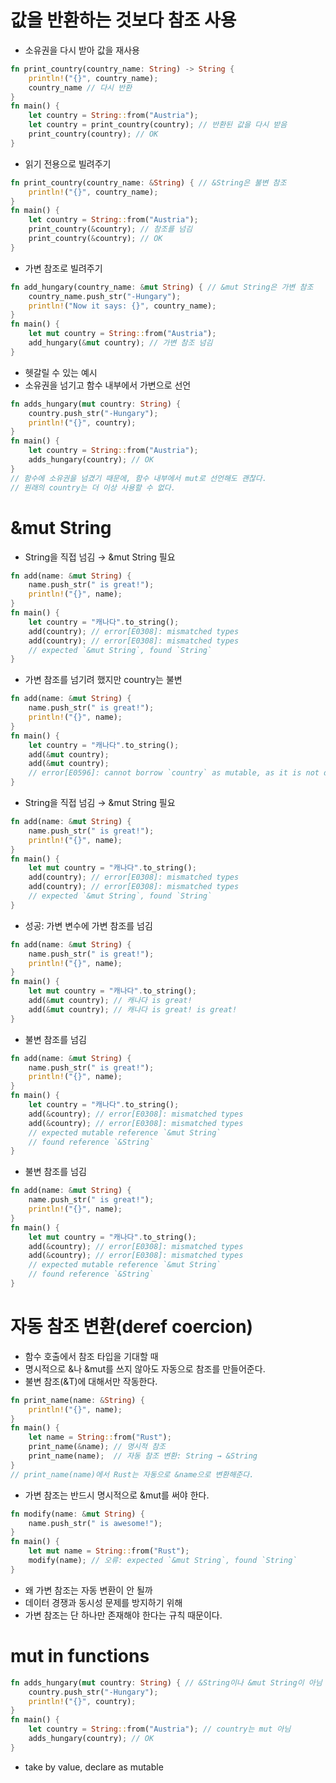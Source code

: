 # 값을 반환하는 것보다 참조 사용
- 소유권을 다시 받아 값을 재사용
```rust
fn print_country(country_name: String) -> String {
    println!("{}", country_name);
    country_name // 다시 반환
}
fn main() {
    let country = String::from("Austria");
    let country = print_country(country); // 반환된 값을 다시 받음
    print_country(country); // OK
}
```
- 읽기 전용으로 빌려주기
```rust
fn print_country(country_name: &String) { // &String은 불변 참조
    println!("{}", country_name);
}
fn main() {
    let country = String::from("Austria");
    print_country(&country); // 참조를 넘김
    print_country(&country); // OK
}
```
- 가변 참조로 빌려주기
```rust
fn add_hungary(country_name: &mut String) { // &mut String은 가변 참조
    country_name.push_str("-Hungary");
    println!("Now it says: {}", country_name);
}
fn main() {
    let mut country = String::from("Austria");
    add_hungary(&mut country); // 가변 참조 넘김
}
```
- 헷갈릴 수 있는 예시
- 소유권을 넘기고 함수 내부에서 가변으로 선언
```rust
fn adds_hungary(mut country: String) {
    country.push_str("-Hungary");
    println!("{}", country);
}
fn main() {
    let country = String::from("Austria");
    adds_hungary(country); // OK
}
// 함수에 소유권을 넘겼기 때문에, 함수 내부에서 mut로 선언해도 괜찮다.
// 원래의 country는 더 이상 사용할 수 없다.
```
# &mut String
- String을 직접 넘김 → &mut String 필요
```rust
fn add(name: &mut String) {
    name.push_str(" is great!");
    println!("{}", name);
}
fn main() {
    let country = "캐나다".to_string();
    add(country); // error[E0308]: mismatched types
    add(country); // error[E0308]: mismatched types
    // expected `&mut String`, found `String`
}
```
- 가변 참조를 넘기려 했지만 country는 불변
```rust
fn add(name: &mut String) {
    name.push_str(" is great!");
    println!("{}", name);
}
fn main() {
    let country = "캐나다".to_string();
    add(&mut country);
    add(&mut country);
    // error[E0596]: cannot borrow `country` as mutable, as it is not declared as mutable
}
```
- String을 직접 넘김 → &mut String 필요
```rust
fn add(name: &mut String) {
    name.push_str(" is great!");
    println!("{}", name);
}
fn main() {
    let mut country = "캐나다".to_string();
    add(country); // error[E0308]: mismatched types
    add(country); // error[E0308]: mismatched types
    // expected `&mut String`, found `String`
}
```
- 성공: 가변 변수에 가변 참조를 넘김
```rust
fn add(name: &mut String) {
    name.push_str(" is great!");
    println!("{}", name);
}
fn main() {
    let mut country = "캐나다".to_string();
    add(&mut country); // 캐나다 is great!
    add(&mut country); // 캐나다 is great! is great!
}
```
- 불변 참조를 넘김
```rust
fn add(name: &mut String) {
    name.push_str(" is great!");
    println!("{}", name);
}
fn main() {
    let country = "캐나다".to_string();
    add(&country); // error[E0308]: mismatched types
    add(&country); // error[E0308]: mismatched types
    // expected mutable reference `&mut String`
    // found reference `&String`
}
```
- 불변 참조를 넘김
```rust
fn add(name: &mut String) {
    name.push_str(" is great!");
    println!("{}", name);
}
fn main() {
    let mut country = "캐나다".to_string();
    add(&country); // error[E0308]: mismatched types
    add(&country); // error[E0308]: mismatched types
    // expected mutable reference `&mut String`
    // found reference `&String`
}
```
# 자동 참조 변환(deref coercion)
- 함수 호출에서 참조 타입을 기대할 때
- 명시적으로 &나 &mut를 쓰지 않아도 자동으로 참조를 만들어준다.
- 불변 참조(&T)에 대해서만 작동한다.
```rust
fn print_name(name: &String) {
    println!("{}", name);
}
fn main() {
    let name = String::from("Rust");
    print_name(&name); // 명시적 참조
    print_name(name);  // 자동 참조 변환: String → &String
}
// print_name(name)에서 Rust는 자동으로 &name으로 변환해준다.
```
- 가변 참조는 반드시 명시적으로 &mut를 써야 한다.
```rust
fn modify(name: &mut String) {
    name.push_str(" is awesome!");
}
fn main() {
    let mut name = String::from("Rust");
    modify(name); // 오류: expected `&mut String`, found `String`
}
```
- 왜 가변 참조는 자동 변환이 안 될까
- 데이터 경쟁과 동시성 문제를 방지하기 위해
- 가변 참조는 단 하나만 존재해야 한다는 규칙 때문이다.
# mut in functions
```rust
fn adds_hungary(mut country: String) { // &String이나 &mut String이 아님
    country.push_str("-Hungary");
    println!("{}", country);
}
fn main() {
    let country = String::from("Austria"); // country는 mut 아님
    adds_hungary(country); // OK
}
```
- take by value, declare as mutable